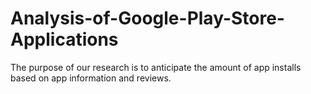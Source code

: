 # Analysis-of-Google-Play-Store-Applications
The purpose of our research is to anticipate the amount of app installs based on app information and reviews. 

